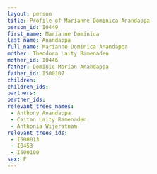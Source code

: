 ```yaml
---
layout: person
title: Profile of Marianne Dominica Anandappa
person_id: I0449
first_name: Marianne Dominica
last_name: Anandappa
full_name: Marianne Dominica Anandappa
mother: Theodora Laity Ramenaden
mother_id: I0446
father: Dominic Marian Anandappa
father_id: I500107
children:
children_ids:
partners:
partner_ids:
relevant_trees_names:
 - Anthony Anandappa
 - Caitan Laity Ramenaden
 - Anthonia Wijeratnam
relevant_trees_ids:
 - I500013
 - I0453
 - I500100
sex: F
---
```


